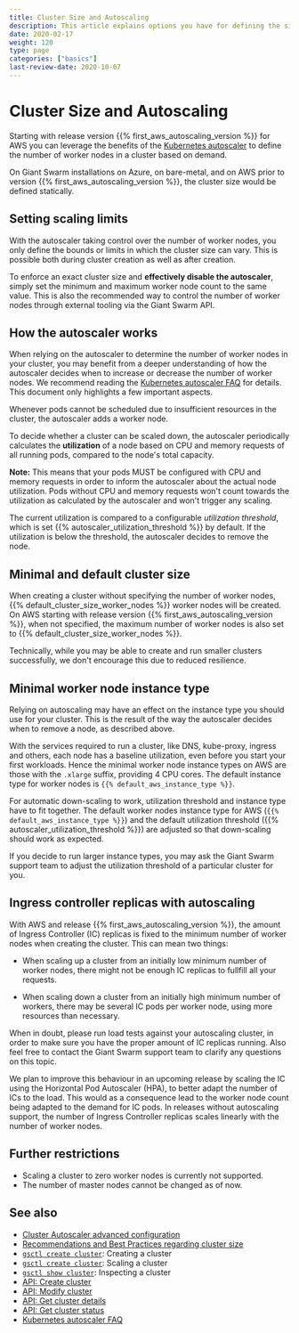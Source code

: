 ```yaml
---
title: Cluster Size and Autoscaling
description: This article explains options you have for defining the size of a Kubernetes cluster with Giant Swarm, and automatically scaling it
date: 2020-02-17
weight: 120
type: page
categories: ["basics"]
last-review-date: 2020-10-07
---
```


# Cluster Size and Autoscaling

Starting with release version {{% first_aws_autoscaling_version %}} for AWS you can leverage the benefits of the [Kubernetes autoscaler](https://github.com/kubernetes/autoscaler) to define the number of worker nodes in a cluster based on demand.

On Giant Swarm installations on Azure, on bare-metal, and on AWS prior to version {{% first_aws_autoscaling_version %}}, the cluster size would be defined statically.

## Setting scaling limits

With the autoscaler taking control over the number of worker nodes, you only define the bounds or limits in which the cluster size can vary. This is possible both during cluster creation as well as after creation.

To enforce an exact cluster size and **effectively disable the autoscaler**, simply set the minimum and maximum worker node count to the same value. This is also the recommended way to control the number of worker nodes through external tooling via the Giant Swarm API.

## How the autoscaler works

When relying on the autoscaler to determine the number of worker nodes in your cluster, you may benefit from a deeper understanding of how the autoscaler decides when to increase or decrease the number of worker nodes. We recommend reading the [Kubernetes autoscaler FAQ](https://github.com/kubernetes/autoscaler/blob/master/cluster-autoscaler/FAQ.md) for details. This document only highlights a few important aspects.

Whenever pods cannot be scheduled due to insufficient resources in the cluster, the autoscaler adds a worker node.

To decide whether a cluster can be scaled down, the autoscaler periodically calculates the **utilization** of a node based on CPU and memory requests of all running pods, compared to the node's total capacity.

**Note:** This means that your pods MUST be configured with CPU and memory requests in order to inform the autoscaler about the actual node utilization.
Pods without CPU and memory requests won't count towards the utilization as calculated by the autoscaler and won't trigger any scaling.

The current utilization is compared to a configurable _utilization threshold_, which is set {{% autoscaler_utilization_threshold %}} by default.
If the utilization is below the threshold, the autoscaler decides to remove the node.

## Minimal and default cluster size

When creating a cluster without specifying the number of worker nodes, {{% default_cluster_size_worker_nodes %}} worker nodes will be created. On AWS starting with release version {{% first_aws_autoscaling_version %}}, when not specified, the maximum number of worker nodes is also set to {{% default_cluster_size_worker_nodes %}}.

Technically, while you may be able to create and run smaller clusters successfully, we don't encourage this due to reduced resilience.

## Minimal worker node instance type

Relying on autoscaling may have an effect on the instance type you should use for your cluster. This is the result of the way the autoscaler decides when to remove a node, as described above.

With the services required to run a cluster, like DNS, kube-proxy, ingress and others, each node has a baseline utilization, even before you start your first workloads. Hence the minimal worker node instance types on AWS are those with the `.xlarge` suffix, providing 4 CPU cores. The default instance type for worker nodes is `{{% default_aws_instance_type %}}`.

For automatic down-scaling to work, utilization threshold and instance type have to fit together.
The default worker nodes instance type for AWS (`{{% default_aws_instance_type %}}`) and the default utilization threshold ({{% autoscaler_utilization_threshold %}}) are adjusted so that down-scaling should work as expected.

If you decide to run larger instance types, you may ask the Giant Swarm support team to adjust the utilization threshold of a particular cluster for you.

## Ingress controller replicas with autoscaling

With AWS and release {{% first_aws_autoscaling_version %}}, the amount of Ingress Controller (IC) replicas is fixed to the minimum number of worker nodes when creating the cluster. This can mean two things:

- When scaling up a cluster from an initially low minimum number of worker nodes, there might not be enough IC replicas to fullfill all your requests.

- When scaling down a cluster from an initially high minimum number of workers, there may be several IC pods per worker node, using more resources than necessary.

When in doubt, please run load tests against your autoscaling cluster, in order to make sure you have the proper amount of IC replicas running.
Also feel free to contact the Giant Swarm support team to clarify any questions on this topic.

We plan to improve this behaviour in an upcoming release by scaling the IC using the Horizontal Pod Autoscaler (HPA), to better adapt the number of ICs to the load.
This would as a consequence lead to the worker node count being adapted to the demand for IC pods.
In releases without autoscaling support, the number of Ingress Controller replicas scales linearly with the number of worker nodes.

## Further restrictions

- Scaling a cluster to zero worker nodes is currently not supported.
- The number of master nodes cannot be changed as of now.

## See also

- [Cluster Autoscaler advanced configuration](/guides/advanced-cluster-autoscaler-configuration/)
- [Recommendations and Best Practices regarding cluster size](/guides/recommendations-and-best-practices/#cluster-sizing)
- [`gsctl create cluster`](/reference/gsctl/create-cluster/): Creating a cluster
- [`gsctl create cluster`](/reference/gsctl/scale-cluster/): Scaling a cluster
- [`gsctl show cluster`](/reference/gsctl/show-cluster/): Inspecting a cluster
- [API: Create cluster](/api/#operation/addCluster)
- [API: Modify cluster](/api/#operation/modifyCluster)
- [API: Get cluster details](/api/#operation/getCluster)
- [API: Get cluster status](/api/#operation/getClusterStatus)
- [Kubernetes autoscaler FAQ](https://github.com/kubernetes/autoscaler/blob/master/cluster-autoscaler/FAQ.md)
